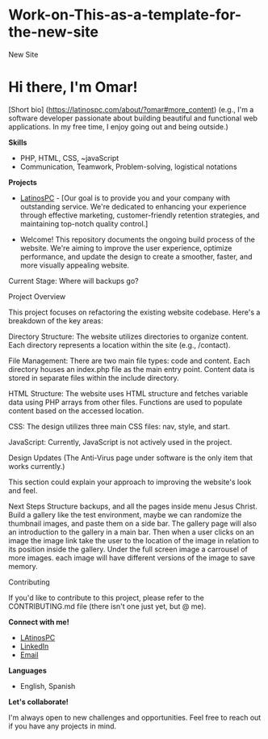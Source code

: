 # Work-on-This-as-a-template-for-the-new-site
 New Site

 # Hi there, I'm Omar!

[Short bio] (https://latinospc.com/about/?omar#more_content) (e.g., I'm a software developer passionate about building beautiful and functional web applications. In my free time, I enjoy going out and being outside.)

**Skills**

* PHP, HTML, CSS, ~javaScript
* Communication, Teamwork, Problem-solving, logistical notations

**Projects**

* [LatinosPC](https://latinospc.com/) - [Our goal is to provide you and your company with outstanding service. We're dedicated to enhancing your experience through effective marketing, customer-friendly retention strategies, and maintaining top-notch quality control.]

* Welcome! This repository documents the ongoing build process of the website.
    We're aiming to improve the user experience, optimize performance, and update the design to create a smoother, faster, and more visually appealing website.

Current Stage: Where will backups go?

Project Overview

This project focuses on refactoring the existing website codebase. Here's a breakdown of the key areas:

Directory Structure: The website utilizes directories to organize content. Each directory represents a location within the site (e.g., /contact).

File Management: There are two main file types: code and content. Each directory houses an index.php file as the main entry point. Content data is stored in separate files within the include directory.

HTML Structure: The website uses HTML structure and fetches variable data using PHP arrays from other files. Functions are used to populate content based on the accessed location.

CSS: The design utilizes three main CSS files: nav, style, and start.

JavaScript: Currently, JavaScript is not actively used in the project.

Design Updates (The Anti-Virus page under software is the only item that works currently.)

This section could explain your approach to improving the website's look and feel.

Next Steps
Structure backups, and all the pages inside menu Jesus Christ.
Build a gallery like the test environment, maybe we can randomize the thumbnail images, and paste them on a side bar.
The gallery page will also an introduction to the gallery in a main bar.
Then when a user clicks on an image the image link take the user to the location of the image in relation to its position inside the gallery.
Under the full screen image a carrousel of more images.
each image will have different versions of the image to save memory.

Contributing

If you'd like to contribute to this project, please refer to the CONTRIBUTING.md file (there isn't one just yet, but @ me).

**Connect with me!**

* [LAtinosPC]((https://latinospc.com/contact/#scroll))
* [LinkedIn](https://www.linkedin.com/in/miguel-garcia-a36399234)
* [Email](help@latinospc.com)



**Languages**

* English, Spanish

**Let's collaborate!**

I'm always open to new challenges and opportunities. Feel free to reach out if you have any projects in mind.

